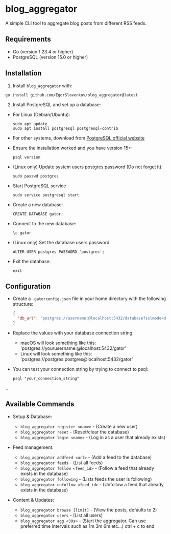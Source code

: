 # blog_aggregator

A simple CLI tool to aggregate blog posts from different RSS feeds.

## Requirements

- Go (version 1.23.4 or higher)
- PostgreSQL (version 15.0 or higher)

## Installation

1. Install `blog_aggregator` with:

```go install github.com/EgorSlavenkov/blog_aggregator@latest```

2. Install PostgreSQL and set up a database:
  - For Linux (Debian/Ubuntu):
    ```
    sudo apt update
    sudo apt install postgresql postgresql-contrib
    ```
  - For other systems, download from [PostgreSQL official website](https://www.postgresql.org/download/)

  - Ensure the installation worked and you have version 15+:
    ```
    psql version
    ```

  - (Linux only) Update system users postgres password (Do not forget it):
    ```
    sudo passwd postgres
    ```

  - Start PostgreSQL service
    ```
    sudo service postgresql start
    ```

  - Create a new database:
    ```
    CREATE DATABASE gator;
    ```

  - Connect to the new database:
    ```
    \c gator
    ```

  - (Linux only) Set the database users password:
    ```
    ALTER USER postgres PASSWORD 'postgres';
    ```

  - Exit the database:
    ```
    exit
    ```

## Configuration

- Create a `.gatorconfig.json` file in your home directory with the following structure:
  ```json
  {
    "db_url": "postgres://username:@localhost:5432/database?sslmode=disable"
  }
  ```

- Replace the values with your database connection string.
  - macOS will look something like this: 'postgres://yourusername:@localhost:5432/gator'
  - Linux will look something like this: 'postgres://postgres:postgres@localhost:5432/gator'

- You can test your connection string by trying to connect to psql:
  ```
  psql "your_connection_string"

..

## Available Commands

- Setup & Database:
  - `blog_aggregator register <name>` - (Create a new user)
  - `blog_aggregator reset` - (Reset/clear the database)
  - `blog_aggregator login <name>` - (Log in as a user that already exists)

- Feed management:
  - `blog_aggregator addfeed <url>` - (Add a feed to the database)
  - `blog_aggregator feeds` - (List all feeds)
  - `blog_aggregator follow <feed_id>` - (Follow a feed that already exists in the database)
  - `blog_aggregator following` - (Lists feeds the user is following)
  - `blog_aggregator unfollow <feed_id>` - (Unfollow a feed that already exists in the database)

- Content & Updates:
  - `blog_aggregator browse [limit]` - (View the posts, defaults to 2)
  - `blog_aggregator users` - (List all users)
  - `blog_aggregator agg <30s>` - (Start the aggregator. Can use preferred time intervals such as 1m 3m 6m etc...) ctrl + c to end
